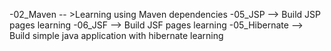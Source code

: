 -02_Maven -- >Learning using Maven dependencies
-05_JSP --> Build JSP pages learning
-06_JSF --> Build JSF pages learning
-05_Hibernate --> Build simple java application with  hibernate learning
